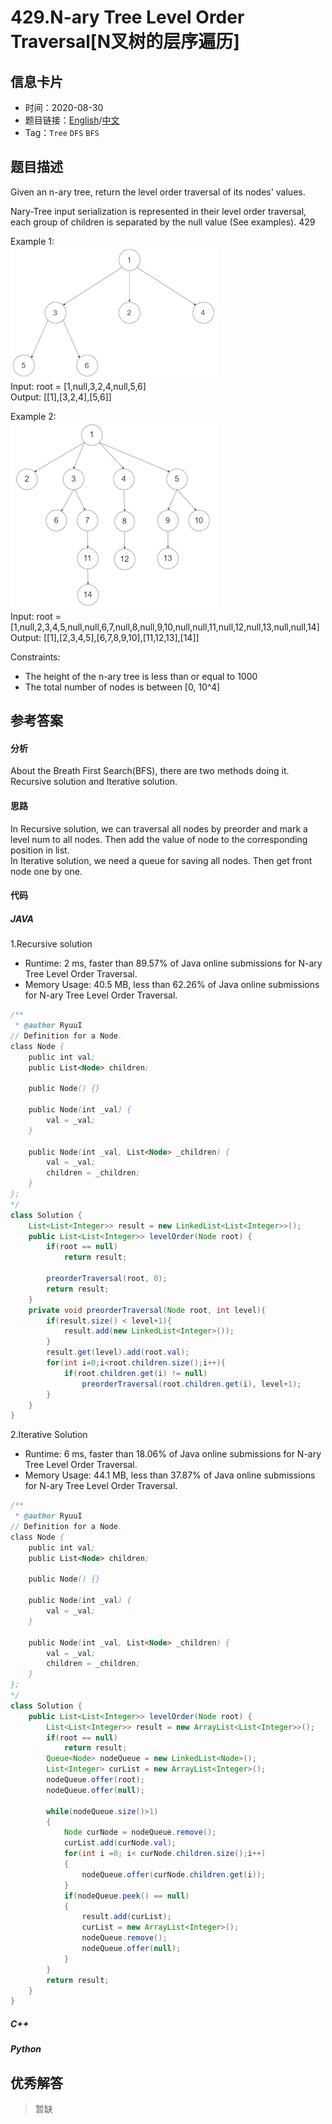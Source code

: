 # 429.N-ary Tree Level Order Traversal[N叉树的层序遍历]

## 信息卡片

* 时间：2020-08-30
* 题目链接：[English](https://leetcode.com/problems/n-ary-tree-level-order-traversal/)/[中文](https://leetcode-cn.com/problems/n-ary-tree-level-order-traversal/)
* Tag：`Tree` `DFS` `BFS`
## 题目描述
Given an n-ary tree, return the level order traversal of its nodes' values.  

Nary-Tree input serialization is represented in their level order traversal, each group of children is separated by the null value (See examples).  429

Example 1:  
![Image text](../img/429_ex1.png)  
Input: root = [1,null,3,2,4,null,5,6]  
Output: [[1],[3,2,4],[5,6]]   

Example 2:  
![Image text](../img/429_ex2.png)  
Input: root = [1,null,2,3,4,5,null,null,6,7,null,8,null,9,10,null,null,11,null,12,null,13,null,null,14]  
Output: [[1],[2,3,4,5],[6,7,8,9,10],[11,12,13],[14]]  


Constraints:

* The height of the n-ary tree is less than or equal to 1000
* The total number of nodes is between [0, 10^4] 


## 参考答案   


#### 分析

About the Breath First Search(BFS), there are two methods doing it. Recursive solution and Iterative solution. 

#### 思路
In Recursive solution, we can traversal all nodes by preorder and mark a level num to all nodes. Then add the value of node to the corresponding position in list.  
In Iterative solution, we need a queue for saving all nodes. Then get front node one by one.  

#### 代码

##### JAVA

1.Recursive solution

* Runtime: 2 ms, faster than 89.57% of Java online submissions for N-ary Tree Level Order Traversal.
* Memory Usage: 40.5 MB, less than 62.26% of Java online submissions for N-ary Tree Level Order Traversal.

```Java
/**
 * @author RyuuI
// Definition for a Node.
class Node {
    public int val;
    public List<Node> children;

    public Node() {}

    public Node(int _val) {
        val = _val;
    }

    public Node(int _val, List<Node> _children) {
        val = _val;
        children = _children;
    }
};
*/
class Solution {
    List<List<Integer>> result = new LinkedList<List<Integer>>();
    public List<List<Integer>> levelOrder(Node root) {
        if(root == null)
            return result;

        preorderTraversal(root, 0);
        return result;
    }
    private void preorderTraversal(Node root, int level){
        if(result.size() < level+1){
            result.add(new LinkedList<Integer>());
        }
        result.get(level).add(root.val);
        for(int i=0;i<root.children.size();i++){
            if(root.children.get(i) != null)
                preorderTraversal(root.children.get(i), level+1);
        }
    }
}
```


2.Iterative Solution  

* Runtime: 6 ms, faster than 18.06% of Java online submissions for N-ary Tree Level Order Traversal.
* Memory Usage: 44.1 MB, less than 37.87% of Java online submissions for N-ary Tree Level Order Traversal.

```Java
/**
 * @author RyuuI
// Definition for a Node.
class Node {
    public int val;
    public List<Node> children;

    public Node() {}

    public Node(int _val) {
        val = _val;
    }

    public Node(int _val, List<Node> _children) {
        val = _val;
        children = _children;
    }
};
*/
class Solution {
    public List<List<Integer>> levelOrder(Node root) {
        List<List<Integer>> result = new ArrayList<List<Integer>>();
        if(root == null)
            return result;
        Queue<Node> nodeQueue = new LinkedList<Node>();
        List<Integer> curList = new ArrayList<Integer>();
        nodeQueue.offer(root);
        nodeQueue.offer(null);
        
        while(nodeQueue.size()>1)
        {
            Node curNode = nodeQueue.remove();
            curList.add(curNode.val);
            for(int i =0; i< curNode.children.size();i++)
            {
                nodeQueue.offer(curNode.children.get(i));
            }
            if(nodeQueue.peek() == null)
            {
                result.add(curList);
                curList = new ArrayList<Integer>();
                nodeQueue.remove();
                nodeQueue.offer(null);
            }
        }
        return result;
    }
}
```

##### C++


##### Python


## 优秀解答

>暂缺
